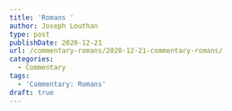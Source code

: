 ```yaml
---
title: 'Romans '
author: Joseph Louthan
type: post
publishDate: 2020-12-21
url: /commentary-romans/2020-12-21-commentary-romans/
categories:
  - Commentary
tags:
  - 'Commentary: Romans'
draft: true
---
```

